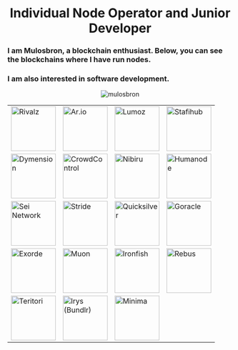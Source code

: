 ## <h1 align="center">Individual Node Operator and Junior Developer</h1>

### **I am Mulosbron, a blockchain enthusiast. Below, you can see the blockchains where I have run nodes.**
### **I am also interested in software development.**

<p align="center"><img src="https://github-readme-stats.vercel.app/api/top-langs?username=mulosbron&show_icons=true&locale=en&layout=compact" alt="mulosbron" /></p>


<div align="center">
  <table>
    <tr>
      <td><a href="https://rivalz.ai/"><img src="https://q4lmty4bvn5vmkwiz4cwvnx2ytquh27c5xoyvok7opdryvcjsfzq.arweave.net/hxbJ44Gre1YqyM8Farb6xOFD6-Lt3Yq5X3PHHFRJkXM" alt="Rivalz" width="100"/></a></td>
      <td><a href="https://ar.io/"><img src="https://opvsm6zwo2ohbxzpq2zl26c6vvplmldpevtpvhstffyq7zj5akcq.arweave.net/c-smezZ2nHDfL4ayvXherV62LG8lZvqeUylxD-U9AoU" alt="Ar.io" width="100"/></a></td>
      <td><a href="https://lumoz.org/"><img src="https://xna5v6ahsbmwj3cdgmu5uy6hdxf5slio57zg5vmtivf6sjw7iu5q.arweave.net/u0Ha-AeQWWTsQzMp2mPHHcvZLQ7v8m7Vk0VL6SbfRTs" alt="Lumoz" width="100"/></a></td>
       <td><a href="https://www.stafihub.io/"><img src="https://ibezuaoacrjyrw4wbzioa2tzg4xfkj3uxjhmf5bvxbmpgj2reh5a.arweave.net/QEmaAcAUU4jblg5Q4Gp5Ny5VJ3S6TsL0NbhY8ydRIfo" alt="Stafihub" width="100"/></a></td>
    </tr>
    <tr>
      <td><a href="https://dymension.xyz/"><img src="https://zpx4inotuy4ekj6l6s6eb3byrz5fmffvztsdprq4b3vzh77aq77a.arweave.net/y-_ENdOmOEUny_S8QOw4jnpWFLXM5DfGHA7rk__gh_4" alt="Dymension" width="100"/></a></td>
      <td><a href="https://crowdcontrol.network/#/"><img src="https://jszas3r26dbizd6psa6oasg4itdelsdovjnimm72haul5cfq2poa.arweave.net/TLIJbjrwwoyPz5A84EjcRMZFyG6qWoYz-jgovoiw09w" alt="CrowdControl" width="100"/></a></td>
      <td><a href="https://nibiru.fi/"><img src="https://df3bc72nevdqx7d7sd3x5rgte4bgsw5o7gdxx3ruws64vrfwnz2q.arweave.net/GXYRf00lRwv8f5D3fsTTJwJpW675h3vuNLS9ysS2bnU" alt="Nibiru" width="100"/></a></td>
      <td><a href="https://humanode.io/"><img src="https://32yvzv7bl6ul2npsdffot2524z6dx4lkvom6wez7l25snck27bkq.arweave.net/3rFc1-FfqL018hlK6eu65nw78WqrmesTP167Jola-FU" alt="Humanode" width="100"/></a></td>
    </tr>
    <tr>
      <td><a href="https://www.seinetwork.io/"><img src="https://5hconqcqc6jwr2hmrkaktz45og6oi4xee3n7xu2kjhn5vkicqvdq.arweave.net/6cTmwFAXk2jo7IqAqeedcbzkcuQm2_vTSknb2qkChUc" alt="Sei Network" width="100"/></a></td>
      <td><a href="https://stride.zone/"><img src="https://vwff5pvp3sodvvuwe7xal6s6iiteunkt2tu5safslziemy2smy5a.arweave.net/rYpevq_cnDrWlifuBfpeQiZKNVPU6dkAsl5QRmNSZjo" alt="Stride" width="100"/></a></td>
      <td><a href="https://quicksilver.zone/"><img src="https://gwcsgiucovsedbark3uz53b5eakqigyooo674js7kftdxgtjn5aq.arweave.net/NYUjIoJ1ZEGEEVbpnuw9IBUEGw5zvf4mX1FmO5ppb0E" alt="Quicksilver" width="100"/></a></td>
      <td><a href="https://goracle.io/"><img src="https://4f3l2tfcdlpnvm4toatdr76t2spzi6uy7bc22mmq54i6cnvohn7a.arweave.net/4Xa9TKIa3tqzk3AmOP_T1J-Uepj4Ra0xkO8R4TauO34" alt="Goracle" width="100"/></a></td>
    </tr>
    <tr>
      <td><a href="https://exorde.network/"><img src="https://gicxk456xartqy36pb7gjsnwyykq32h4eh6ktqzv2jovqa3ishkq.arweave.net/MgV1c764Izhjfnh-ZMm2xhUN6Pwh_KnDNdJdWANokdU" alt="Exorde" width="100"/></a></td>
      <td><a href="https://www.muon.net/"><img src="https://sugvlnnmd56sm3yy4yuck6mrbl3y7rerlhczs27nrlvl5m3fiwva.arweave.net/lQ1VtawffSZvGOYoJXmRCvePxJFZxZlr7YrqvrNlRao" alt="Muon" width="100"/></a></td>
      <td><a href="https://ironfish.network/"><img src="https://6cls5ajifgzn36ojfzwehak5tr72k7pspgcqexxis3v6ect53zna.arweave.net/8JcugSgpst35yS5sQ4FdnH-lffJ5hQJe6Jbr4gp93lo" alt="Ironfish" width="100"/></a></td>
      <td><a href="https://www.rebuschain.com/"><img src="https://uljz7stxks2eoag6zmdyfxjpd24toawfkygf7ypghdwfsrv7x5gq.arweave.net/otOfyndUtEcA3ssHgt0vHrk3AsVWDF_h5jjsWUa_v00" alt="Rebus" width="100"/></a></td>
    </tr>
    <tr>
      <td><a href="https://teritori.com/"><img src="https://koiu3hmpplb3zlzwbb6dw7ryofxhrtid5s3z4y6ocn2rwrxreeea.arweave.net/U5FNnY96w7yvNgh8O344cW54zQPst55jzhN1G0bxIQg" alt="Teritori" width="100"/></a></td>
      <td><a href="https://bundlr.network/"><img src="https://mopztppefrn7ej7vwa7oo3cbl6mznpp6qabwnlo3oq35cnemmu4a.arweave.net/Y5-ZveQsW_In9bA-52xBX5mWvf6AA2at23Q30TSMZTg" alt="Irys (Bundlr)" width="100"/></a></td>
      <td><a href="https://www.minima.global/"><img src="https://w5d5qm5buybja4tinih6hzmfj73ukctqgh36274p5isdghcqp7ga.arweave.net/t0fYM6GmApByaGoP4-WFT_dFCnAx9-1_j-okMxxQf8w" alt="Minima" width="100"/></a></td>
    </tr>
  </table>
</div>
